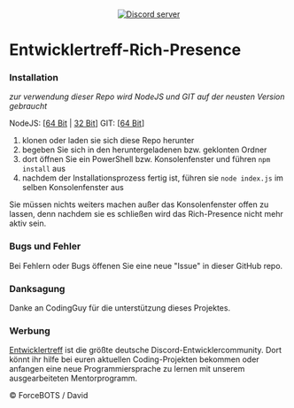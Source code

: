 <div align="center">
  <br />
  <p>
    <a href="https://discord.gg/UtXEP5e"><img src="https://discordapp.com/api/guilds/365116470339960832/embed.png" alt="Discord server" /></a>
  </p>
</div>

# Entwicklertreff-Rich-Presence

### __Installation__

*zur verwendung dieser Repo wird NodeJS und GIT auf der neusten Version gebraucht*

NodeJS: [[64 Bit](https://nodejs.org/dist/v9.4.0/node-v9.4.0-x64.msi) | [32 Bit](https://nodejs.org/dist/v9.4.0/node-v9.4.0-x86.msi)]
GIT: [[64 Bit](https://github.com/git-for-windows/git/releases/download/v2.15.1.windows.2/Git-2.15.1.2-64-bit.exe)]

1. klonen oder laden sie sich diese Repo herunter
2. begeben Sie sich in den heruntergeladenen bzw. geklonten Ordner
3. dort öffnen Sie ein PowerShell bzw. Konsolenfenster und führen `npm install` aus
4. nachdem der Installationsprozess fertig ist, führen sie `node index.js` im selben Konsolenfenster aus

Sie müssen nichts weiters machen außer das Konsolenfenster offen zu lassen, denn nachdem sie es schließen wird das Rich-Presence nicht mehr aktiv sein.

### __Bugs und Fehler__

Bei Fehlern oder Bugs öffenen Sie eine neue "Issue" in dieser GitHub repo.

### __Danksagung__

Danke an CodingGuy für die unterstützung dieses Projektes.

### __Werbung__

[Entwicklertreff](https://discord.gg/UtXEP5e) ist die größte deutsche Discord-Entwicklercommunity. Dort könnt ihr hilfe bei euren aktuellen Coding-Projekten bekommen oder anfangen eine neue Programmiersprache zu lernen mit unserem ausgearbeiteten Mentorprogramm.


© ForceBOTS / David
